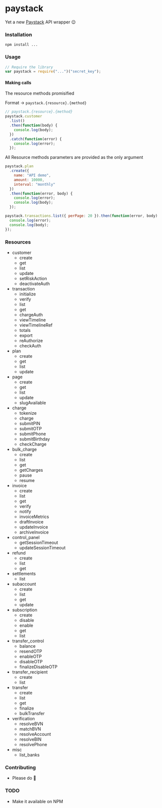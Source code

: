 # paystack

Yet a new [Paystack](https://paystack.co/) API wrapper 😉

### Installation

```
npm install ...
```

### Usage

```js
// Require the library
var paystack = require("...")("secret_key");
```

#### Making calls

The resource methods promisified

Format → `paystack.{resource}.{method}`

```js
// paystack.{resource}.{method}
paystack.customer
  .list()
  .then(function(body) {
    console.log(body);
  })
  .catch(function(error) {
    console.log(error);
  });
```

All Resource methods parameters are provided as the only argument

```js
paystack.plan
  .create({
    name: "API demo",
    amount: 10000,
    interval: "monthly"
  })
  .then(function(error, body) {
    console.log(error);
    console.log(body);
  });
```

```js
paystack.transactions.list({ perPage: 20 }).then(function(error, body) {
  console.log(error);
  console.log(body);
});
```

### Resources

* customer
  * create
  * get
  * list
  * update
  * setRiskAction
  * deactivateAuth
* transaction
  * initialize
  * verify
  * list
  * get
  * chargeAuth
  * viewTimeline
  * viewTimelineRef
  * totals
  * export
  * reAuthorize
  * checkAuth
* plan
  * create
  * get
  * list
  * update
* page
  * create
  * get
  * list
  * update
  * slugAvailable
* charge
  * tokenize
  * charge
  * submitPIN
  * submitOTP
  * submitPhone
  * submitBirthday
  * checkCharge
* bulk_charge
  * create
  * list
  * get
  * getCharges
  * pause
  * resume
* invoice
  * create
  * list
  * get
  * verify
  * notify
  * invoiceMetrics
  * draftInvoice
  * updateInvoice
  * archiveInvoice
* control_panel
  * getSessionTimeout
  * updateSessionTimeout
* refund
  * create
  * list
  * get
* settlements
  * list
* subaccount
  * create
  * list
  * get
  * update
* subscription
  * create
  * disable
  * enable
  * get
  * list
* transfer_control
  * balance
  * resendOTP
  * enableOTP
  * disableOTP
  * finalizeDisableOTP
* transfer_recipient
    * create
    * list
* transfer
    * create
    * list
    * get
    * finalize
    * bulkTransfer
* verification
    * resolveBVN
    * matchBVN
    * resolveAccount
    * resolveBIN
    * resolvePhone
* misc
  * list_banks

### Contributing

* Please do 🧡

### TODO
- Make it available on NPM
